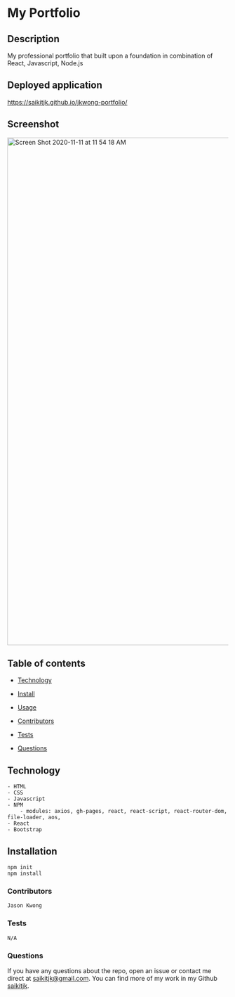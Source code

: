 # My Portfolio

## Description

My professional portfolio that built upon a foundation in combination of React, Javascript, Node.js

## Deployed application

https://saikitjk.github.io/jkwong-portfolio/

## Screenshot

<img width="1156" alt="Screen Shot 2020-11-11 at 11 54 18 AM" src="https://user-images.githubusercontent.com/34286313/98858000-ba641880-2414-11eb-8b1a-4f7868e4a8f7.png">

## Table of contents

- [Technology](#Technology)

- [Install](#installation)

- [Usage](#Usage)

- [Contributors](#contributors)

- [Tests](#tests)

- [Questions](#Questions?)

## Technology

    - HTML
    - CSS
    - Javascript
    - NPM
        - modules: axios, gh-pages, react, react-script, react-router-dom, file-loader, aos,
    - React
    - Bootstrap

## **Installation**

    npm init
    npm install

### **Contributors**

    Jason Kwong

### **Tests**

    N/A

### **Questions**

If you have any questions about the repo, open an issue or contact me direct at saikitjk@gmail.com.
You can find more of my work in my Github [saikitjk](https://github.com/saikitjk/).
